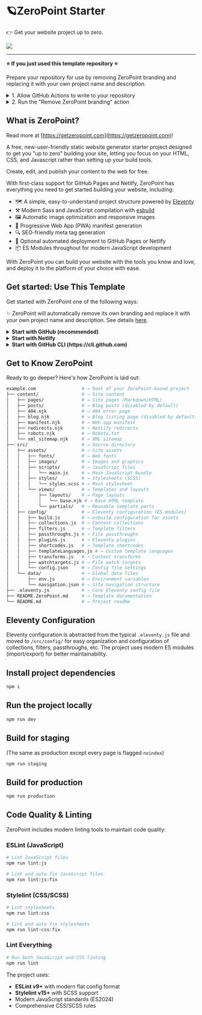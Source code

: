 # 🪐ZeroPoint Starter

👉 Get your website project up to zero.

<a href="https://github.com/MWDelaney/ZeroPoint/generate">
  <img src="https://img.shields.io/badge/use%20this-template-blueviolet?logo=github&style=for-the-badge">
</a>

---
**⭐ If you just used this template repository ⭐**

Prepare your repository for use by removing ZeroPoint branding and replacing it with your own project name and description.

<details>
<summary>1. Allow GitHub Actions to write to your repository</summary>

1. Click "Settings" in the top right corner of your repository
2. Click "Actions/General" in the left sidebar
3. Under "Workflow permissions" choose "Read and write permissions"
4. Click "Save"
</details>
<details>
<summary>2. Run the "Remove ZeroPoint branding" action</summary>

1. Click the "Actions" tab in the top navigation of your repository
2. Click the "Remove ZeroPoint branding" workflow
3. Click the "Run workflow" button, choose the `main` branch, and click the green "Run workflow" button
</details>


## What is ZeroPoint?
Read more at [https://getzeropoint.com](https://getzeropoint.com)!

A free, new-user-friendly static website generator  starter project designed to get you "up to zero" building your site, letting you focus on your HTML, CSS, and Javascript rather than setting up your build tools.

Create, edit, and publish your content to the web for free.

With first-class support for GitHub Pages and Netlify, ZeroPoint has everything you need to get started building your website, including:

* 🗺️ A simple, easy-to-understand project structure powered by [Eleventy](https://11ty.dev)
* ⚒️ Modern Sass and JavaScript compilation with [esbuild](https://esbuild.github.io/)
* 🖼️ Automatic image optimization and responsive images
* 📱 Progressive Web App (PWA) manifest generation
* 🔍 SEO-friendly meta tag generation
* 🚀 Optional automated deployment to GitHub Pages or Netlify
* 📦 ES Modules throughout for modern JavaScript development

With ZeroPoint you can build your website with the tools you know and love, and deploy it to the platform of your choice with ease.

## Get started: Use This Template

Get started with ZeroPoint one of the following ways:

✨ ZeroPoint will automatically remove its own branding and replace it with your own project name and description. See details [here](https://github.com/MWDelaney/ZeroPoint/blob/main/.github/workflows/zeropoint-template.yml).

<details>
 <summary><strong>Start with GitHub (recommended)</strong></summary>

### Start with GitHub

Start your project with ZeroPoint by clicking the "Use this template" button below:

<a href="https://github.com/MWDelaney/ZeroPoint/generate">
  <img src="https://img.shields.io/badge/use%20this-template-blueviolet?logo=github&style=for-the-badge">
</a>
 </details>

<details>
 <summary><strong>Start with Netlify</strong></summary>

### Start with Netlify

Create a copy of ZeroPoint and deploy it straight to [Netlify](https://netlify.com) for **free**!

[![Deploy to Netlify](https://www.netlify.com/img/deploy/button.svg)](https://app.netlify.com/start/deploy?repository=https://github.com/MWDelaney/ZeroPoint/)

 </details>

<details>
 <summary><strong>Start with GitHub CLI (https://cli.github.com)</strong></summary>

### Start with GitHub CLI

Get started from your command line

 ```sh
  gh repo create example.com --template MWDelaney/ZeroPoint
 ```

</details>

## Get to Know ZeroPoint

Ready to go deeper? Here's how ZeroPoint is laid out:

```sh
example.com                 # → Root of your ZeroPoint-based project
├── content/                # → Site content
│   ├── pages/              # → Site pages (Markdown/HTML)
│   ├── posts/              # → Blog posts (disabled by default)
│   ├── 404.njk             # → 404 error page
│   ├── blog.njk            # → Blog listing page (disabled by default)
│   ├── manifest.njk        # → Web app manifest
│   ├── redirects.njk       # → Netlify redirects
│   ├── robots.njk          # → Robots.txt
│   └── xml_sitemap.njk     # → XML sitemap
├── src/                    # → Source directory
│   ├── assets/             # → Site assets
│   │   ├── fonts/          # → Web fonts
│   │   ├── images/         # → Images and graphics
│   │   ├── scripts/        # → JavaScript files
│   │   │   └── main.js     # → Main JavaScript bundle
│   │   ├── styles/         # → Stylesheets (SCSS)
│   │   │   └── styles.scss # → Main stylesheet
│   │   └── views/          # → Templates and layouts
│   │       ├── layouts/    # → Page layouts
│   │       │   └── base.njk # → Base HTML template
│   │       └── partials/   # → Reusable template parts
│   ├── config/             # → Eleventy configuration (ES modules)
│   │   ├── build.js        # → esbuild configuration for assets
│   │   ├── collections.js  # → Content collections
│   │   ├── filters.js      # → Template filters
│   │   ├── passthroughs.js # → File passthroughs
│   │   ├── plugins.js      # → Eleventy plugins
│   │   ├── shortcodes.js   # → Template shortcodes
│   │   ├── templateLanguages.js # → Custom template languages
│   │   ├── transforms.js   # → Content transforms
│   │   ├── watchtargets.js # → File watch targets
│   │   └── config.json     # → Config file settings
│   └── data/               # → Global data files
│       ├── env.js          # → Environment variables
│       └── navigation.json # → Site navigation structure
├── .eleventy.js            # → Core Eleventy config file
├── README.ZeroPoint.md     # → Template documentation
└── README.md               # → Project readme
```

## Eleventy Configuration

Eleventy configuration is abstracted from the typical `.eleventy.js` file and moved to `/src/config/` for easy organization and configuration of collections, filters, passthroughs, etc. The project uses modern ES modules (import/export) for better maintainability.

## Install project dependencies

```bash
npm i
```

## Run the project locally

```bash
npm run dev
```

## Build for staging

(The same as production except every page is flagged `noindex`)

```bash
npm run staging
```

## Build for production

```bash
npm run production
```

## Code Quality & Linting

ZeroPoint includes modern linting tools to maintain code quality:

### ESLint (JavaScript)

```bash
# Lint JavaScript files
npm run lint:js

# Lint and auto-fix JavaScript files
npm run lint:js:fix
```

### Stylelint (CSS/SCSS)

```bash
# Lint stylesheets
npm run lint:css

# Lint and auto-fix stylesheets
npm run lint:css:fix
```

### Lint Everything

```bash
# Run both JavaScript and CSS linting
npm run lint
```

The project uses:

* **ESLint v9+** with modern flat config format
* **Stylelint v15+** with SCSS support
* Modern JavaScript standards (ES2024)
* Comprehensive CSS/SCSS rules
